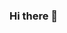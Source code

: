 ### Hi there 👋

<!--
**Kalyan0203/Kalyan0203** is a ✨ _special_ ✨ repository because its `README.md` (this file) appears on your GitHub profile.

Here are some ideas to get you started:

- 🔭 I’m currently working on ...
- 🌱 I’m currently learning how to code.
- 👯 I’m looking to collaborate on quizzes...
- 🤔 I’m looking for help with coding...
- 💬 Ask me about ...
- 📫 How to reach me: ...
- 😄 Pronouns: ...
- ⚡ Fun fact: ...
-->
